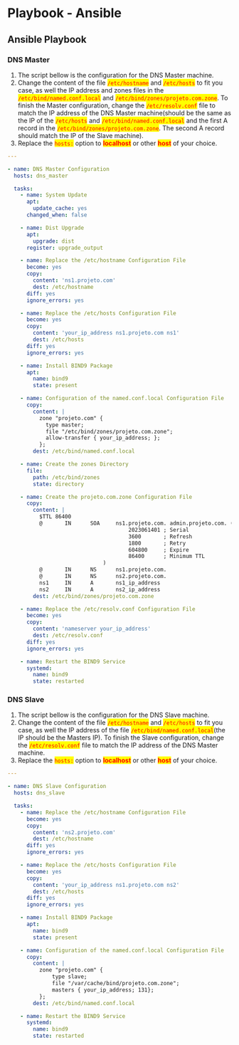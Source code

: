 # Playbook - Ansible

## Ansible Playbook

### DNS Master

1. The script bellow is the configuration for the DNS Master machine.
2. Change the content of the file <mark style="color:red;">`/etc/hostname`</mark> and <mark style="color:red;">`/etc/hosts`</mark> to fit you case, as well the IP address and zones files in the <mark style="color:red;">`/etc/bind/named.conf.local`</mark> and <mark style="color:red;">`/etc/bind/zones/projeto.com.zone`</mark>. To finish the Master configuration, change the <mark style="color:red;">`/etc/resolv.conf`</mark> file to match the IP address of the DNS Master machine(should be the same as the IP of the <mark style="color:red;">`/etc/hosts`</mark> and <mark style="color:red;">`/etc/bind/named.conf.local`</mark> and the first A record in the <mark style="color:red;">`/etc/bind/zones/projeto.com.zone`</mark>. The second A record should match the IP of the Slave machine).
3. Replace the <mark style="color:red;">`hosts:`</mark> option to <mark style="color:red;">**localhost**</mark> or other <mark style="color:red;">**host**</mark> of your choice.

```yaml
---

- name: DNS Master Configuration
  hosts: dns_master

  tasks:
    - name: System Update
      apt:
        update_cache: yes
      changed_when: false

    - name: Dist Upgrade
      apt:
        upgrade: dist
      register: upgrade_output

    - name: Replace the /etc/hostname Configuration File
      become: yes
      copy:
        content: 'ns1.projeto.com'
        dest: /etc/hostname
      diff: yes
      ignore_errors: yes

    - name: Replace the /etc/hosts Configuration File
      become: yes
      copy:
        content: 'your_ip_address ns1.projeto.com ns1'
        dest: /etc/hosts
      diff: yes
      ignore_errors: yes

    - name: Install BIND9 Package
      apt:
        name: bind9
        state: present

    - name: Configuration of the named.conf.local Configuration File
      copy:
        content: |
          zone "projeto.com" {
            type master;
            file "/etc/bind/zones/projeto.com.zone";
            allow-transfer { your_ip_address; };
          };
        dest: /etc/bind/named.conf.local

    - name: Create the zones Directory
      file:
        path: /etc/bind/zones
        state: directory

    - name: Create the projeto.com.zone Configuration File
      copy:
        content: |
          $TTL 86400
          @       IN      SOA     ns1.projeto.com. admin.projeto.com. (
                                      2023061401 ; Serial
                                      3600       ; Refresh
                                      1800       ; Retry
                                      604800     ; Expire
                                      86400      ; Minimum TTL
                              )
          @       IN      NS      ns1.projeto.com.
          @       IN      NS      ns2.projeto.com.
          ns1     IN      A       ns1_ip_address
          ns2     IN      A       ns2_ip_address
        dest: /etc/bind/zones/projeto.com.zone

    - name: Replace the /etc/resolv.conf Configuration File
      become: yes
      copy:
        content: 'nameserver your_ip_address'
        dest: /etc/resolv.conf
      diff: yes
      ignore_errors: yes

    - name: Restart the BIND9 Service
      systemd:
        name: bind9
        state: restarted
```

### DNS Slave

1. The script bellow is the configuration for the DNS Slave machine.
2. Change the content of the file <mark style="color:red;">`/etc/hostname`</mark> and <mark style="color:red;">`/etc/hosts`</mark> to fit you case, as well the IP address of the file <mark style="color:red;">`/etc/bind/named.conf.local`</mark>(the IP should be the Masters IP). To finish the Slave configuration, change the <mark style="color:red;">`/etc/resolv.conf`</mark> file to match the IP address of the DNS Master machine.
3. Replace the <mark style="color:red;">`hosts:`</mark> option to <mark style="color:red;">**localhost**</mark> or other <mark style="color:red;">**host**</mark> of your choice.

```yaml
---

- name: DNS Slave Configuration
  hosts: dns_slave

  tasks:
    - name: Replace the /etc/hostname Configuration File
      become: yes
      copy:
        content: 'ns2.projeto.com'
        dest: /etc/hostname
      diff: yes
      ignore_errors: yes

    - name: Replace the /etc/hosts Configuration File
      become: yes
      copy:
        content: 'your_ip_address ns1.projeto.com ns2'
        dest: /etc/hosts
      diff: yes
      ignore_errors: yes

    - name: Install BIND9 Package
      apt:
        name: bind9
        state: present

    - name: Configuration of the named.conf.local Configuration File
      copy:
        content: |
          zone "projeto.com" {
              type slave;
              file "/var/cache/bind/projeto.com.zone";
              masters { your_ip_address; 131};
          };
        dest: /etc/bind/named.conf.local

    - name: Restart the BIND9 Service
      systemd:
        name: bind9
        state: restarted
```
